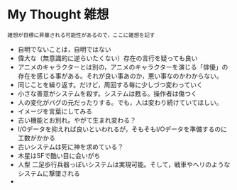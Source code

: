 # My Thought 雑想

`雑想が目標に昇華される可能性があるので，ここに雑想を記す`

* 自明でないことは，自明ではない
* 偉大な（無意識的に逆らいたくない）存在の言行を疑っても良い
* アニメのキャラクターとは別の，アニメのキャラクターを演じる「俳優」の存在を感じる事がある。それが良い事あのか，悪い事なのかわからない。
* 同じことを繰り返す。だけど，周回する毎に少しづつ変わっていく
* 小さな善意がシステムを殺す。システムは甦る。操作者は傷つく
* 人の変化がバグの元だったりする。でも，人は変わり続けていてほしい。
* イメージを言葉にしてみる
* 古い機能とお別れ。やがて生まれ変わる？
* I/Oデータを抑えれば良いといわれるが，そもそもI/Oデータを準備するのに工数がかかる
* 古いシステムは死に神を求めている？
* 木星はSFで酷い目に会いがち
* 人型 二足歩行兵器っぽいシステムは実現可能。そして，戦車やヘリのようなシステムに撃墜される
*
